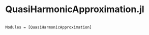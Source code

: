 # QuasiHarmonicApproximation.jl

```@index
```

```@autodocs
Modules = [QuasiHarmonicApproximation]
```

